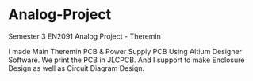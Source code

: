 # Analog-Project
Semester 3 EN2091 Analog Project - Theremin


I made Main Theremin PCB & Power Supply PCB Using Altium Designer Software. We print the PCB in JLCPCB. And I support to make Enclosure Design as well as Circuit Diagram Design.
